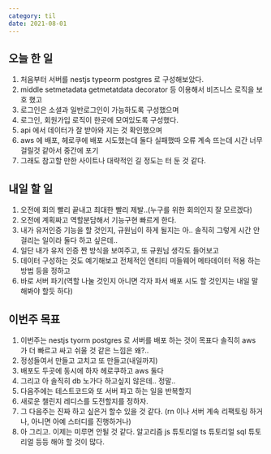 ```yaml
---
category: til
date: 2021-08-01
---
```


## 오늘 한 일

1. 처음부터 서버를 nestjs typeorm postgres 로 구성해보았다.
2. middle setmetadata getmetatdata decorator 등 이용해서 비즈니스 로직을 보호 했고
3. 로그인은 소셜과 일반로그인이 가능하도록 구성했으며
4. 로그인, 회원가입 로직이 한곳에 모여있도록 구성했다.
5. api 에서 데이터가 잘 받아와 지는 것 확인했으며
6. aws 에 배포, 헤로쿠에 배포 시도했는데 둘다 실패했따 오류 계속 뜨는데 시간 너무 걸릴것 같아서 중간에 포기
7. 그래도 참고할 만한 사이트나 대략적인 길 정도는 터 둔 것 같다.

## 내일 할 일

1. 오전에 회의 빨리 끝내고 최대한 빨리 제발..(누구를 위한 회의인지 잘 모르겠다)
2. 오전에 계획짜고 역할분담해서 기능구현 빠르게 한다.
3. 내가 유저인증 기능을 할 것인지, 규원님이 하게 될지는 아.. 솔직히 그렇게 시간 안걸리는 일이라 둘다 하고 싶은데..
4. 일단 내가 유저 인증 짠 방식을 보여주고, 또 규원님 생각도 들어보고
5. 데이터 구성하는 것도 예기해보고 전체적인 엔티티 미들웨어 메타데이터 적용 하는 방법 등을 정하고
6. 바로 서버 파기(역할 나눌 것인지 아니면 각자 파서 배포 시도 할 것인지는 내일 말해봐야 할듯 하다)

## 이번주 목표

1. 이번주는 nestjs tyorm postgres 로 서버를 배포 하는 것이 목표다 솔직히 aws 가 더 빠르고 싸고 쉬울 것 같은 느낌은 왜?..
2. 정성들여서 만들고 고치고 또 만들고(내일까지)
3. 배포도 두곳에 동시에 하자 헤로쿠하고 aws 둘다
4. 그리고 아 솔직히 db 노가다 하고싶지 않은데.. 정말..
5. 다음주에는 테스트코드와 또 서버 파고 하는 일을 반복할지
6. 새로운 챌린지 레디스를 도전할지를 정하자.
7. 그 다음주는 진짜 하고 싶은거 할수 있을 것 같다. (rn 이나 서버 계속 리팩토링 하거나, 아니면 아예 스터디를 진행하거나)
8. 아 그리고. 이제는 미루면 안될 것 같다. 알고리즘 js 튜토리얼 ts 튜토리얼 sql 튜토리얼 등등 해야 할 것이 많다.

